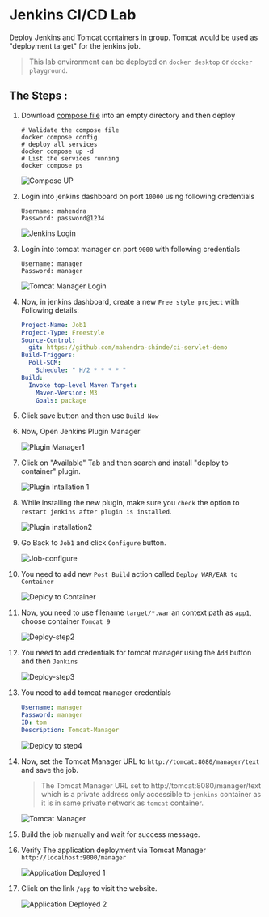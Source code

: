 # Jenkins CI/CD Lab

Deploy Jenkins and Tomcat containers in group. Tomcat would be used as "deployment target" for the jenkins job.

> This lab environment can be deployed on `docker desktop` or `docker playground`.

## The Steps :

1.	Download [compose file](./docker-compose.yml) into an empty directory and then deploy 
	```
	# Validate the compose file
	docker compose config 
	# deploy all services
	docker compose up -d
	# List the services running
	docker compose ps
	```

	![Compose UP](./images/compose1.png)

1. Login into jenkins dashboard on port `10000` using following credentials
	
	```
	Username: mahendra
	Password: password@1234
	```

	![Jenkins Login](./images/jenkins-login.png)


1.	Login into tomcat manager on port `9000` with following credentials

	```
	Username: manager
	Password: manager
	```
	
	![Tomcat Manager Login](./images/tomcat-login.png)


1.	Now, in jenkins dashboard, create a new `Free style project` with Following details:

	```yml
	Project-Name: Job1
	Project-Type: Freestyle 
	Source-Control:
	  git: https://github.com/mahendra-shinde/ci-servlet-demo
	Build-Triggers:
	  Poll-SCM: 
	    Schedule: " H/2 * * * * "
	Build:
	  Invoke top-level Maven Target:
	    Maven-Version: M3
	    Goals: package
	```

1.	Click save button and then use `Build Now`

1.	Now, Open Jenkins Plugin Manager
	
	![Plugin Manager1](./images/jenkins-plugins1.png)

1.	Click on "Available" Tab and then search and install "deploy to container" plugin.

	![Plugin Intallation 1](images/plugins-deploy.png)

1.	While installing the new plugin, make sure you `check` the option to `restart jenkins after plugin is installed`.

	![Plugin installation2](images/plugins-deploy2.png)

1.	Go Back to `Job1` and click `Configure` button.

	![Job-configure](./images/job-configure.png)

1.	You need to add new `Post Build` action called `Deploy WAR/EAR to Container`

	![Deploy to Container](./images/deploy-step.png)

1.	Now, you need to use filename `target/*.war` an context path as `app1`, choose container `Tomcat 9`

	![Deploy-step2](images/deploy2.png)

1.	You need to add credentials for tomcat manager using the `Add` button and then `Jenkins`

	![Deploy-step3](images/deploy3.png)

1.	You need to add tomcat manager credentials

	```yaml
	Username: manager
	Password: manager
	ID: tom
	Description: Tomcat-Manager
	```

	![Deploy to step4](images/deploy4.png)

1.	Now, set the Tomcat Manager URL to `http://tomcat:8080/manager/text` and save the job.
	
	> The Tomcat Manager URL set to http://tomcat:8080/manager/text which is a private address only accessible to `jenkins` container as it is in same private network as `tomcat` container.
	

	![Tomcat Manager](images/deploy5.png)


1.	Build the job manually and wait for success message.

1.	Verify The application deployment via Tomcat Manager `http://localhost:9000/manager`

	![Application Deployed 1](images/app-deploy.png)

1.	Click on the link `/app` to visit the website.

	![Application Deployed 2](images/app-deploy2.png)